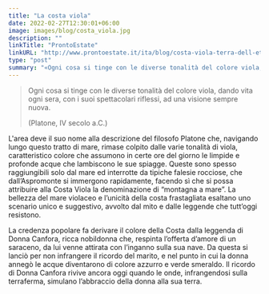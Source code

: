 ```yaml
---
title: "La costa viola"
date: 2022-02-27T12:30:01+06:00
image: images/blog/costa_viola.jpg
description: ""
linkTitle: "ProntoEstate"
linkURL: "http://www.prontoestate.it/ita/blog/costa-viola-terra-dell-eterna-primavera"
type: "post"
summary: "«Ogni cosa si tinge con le diverse tonalità del colore viola, dando vita ogni sera, con i suoi spettacolari riflessi, ad una visione sempre nuova.»"
---
```


>Ogni cosa si tinge con le diverse tonalità del colore viola, dando vita ogni sera, con i suoi spettacolari riflessi, ad una visione sempre nuova.
>
>(Platone, IV secolo a.C.)

L'area deve il suo nome alla descrizione del filosofo Platone che, navigando lungo questo tratto di mare, rimase colpito dalle varie tonalità di viola, caratteristico colore che assumono in certe ore del giorno le limpide e profonde acque che lambiscono le sue spiagge. Queste sono spesso raggiungibili solo dal mare ed interrotte da tipiche falesie rocciose, che dall’Aspromonte si immergono rapidamente, facendo sì che si possa attribuire alla Costa Viola la denominazione di “montagna a mare”. La bellezza del mare violaceo e l’unicità della costa frastagliata esaltano uno scenario unico e suggestivo, avvolto dal mito e dalle leggende che tutt’oggi resistono.


La credenza popolare fa derivare il colore della Costa dalla leggenda di Donna Canfora, ricca nobildonna che, respinta l’offerta d’amore di un saraceno, da lui venne attirata con l’inganno sulla sua nave. Da questa si lanciò per non infrangere il ricordo del marito, e nel punto in cui la donna annegò le acque diventarono di colore azzurro e verde smeraldo. Il ricordo di Donna Canfora rivive ancora oggi quando le onde, infrangendosi sulla terraferma, simulano l’abbraccio della donna alla sua terra.